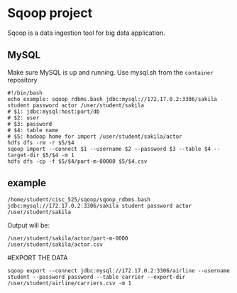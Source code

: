 # Sqoop project
Sqoop is a data ingestion tool for big data application.

## MySQL
Make sure MySQL is up and running. Use mysql.sh from the `container` repository

```shell script
#!/bin/bash
echo example: sqoop_rdbms.bash jdbc:mysql://172.17.0.2:3306/sakila student password actor /user/student/sakila
# $1: jdbc:mysql:host:port/db 
# $2: user
# $3: password
# $4: table name
# $5: hadoop home for import /user/student/sakila/actor
hdfs dfs -rm -r $5/$4
sqoop import --connect $1 --username $2 --password $3 --table $4 --target-dir $5/$4 -m 1
hdfs dfs -cp -f $5/$4/part-m-00000 $5/$4.csv
```

## example

```shell script
/home/student/cisc_525/sqoop/sqoop_rdbms.bash jdbc:mysql://172.17.0.2:3306/sakila student password actor /user/student/sakila
```
Output will be:
```
/user/student/sakila/actor/part-m-0000
/user/student/sakila/actor.csv

```
#EXPORT THE DATA

```
sqoop export --connect jdbc:mysql://172.17.0.2:3306/airline --username student --password password --table carrier --export-dir /user/student/airline/carriers.csv -m 1
```
